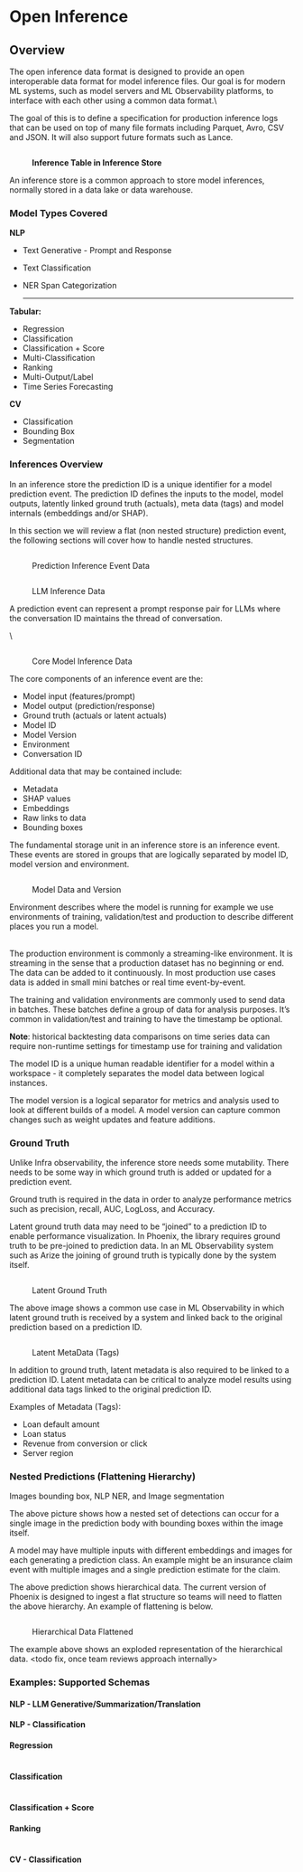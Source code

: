# Open Inference

## Overview

The open inference data format is designed to provide an open interoperable data format for model inference files. Our goal is for modern ML systems, such as model servers and ML Observability platforms, to interface with each other using a common data format.\


The goal of this is to define a specification for production inference logs that can be used on top of many file formats including Parquet, Avro, CSV and JSON. It will also support future formats such as Lance.

<figure><img src="../.gitbook/assets/OpenInferenceGraphics_tables1.jpg" alt=""><figcaption><p><strong>Inference Table in Inference Store</strong></p></figcaption></figure>

An inference store is a common approach to store model inferences, normally stored in a data lake or data warehouse.&#x20;

### Model Types Covered

**NLP**

* Text Generative - Prompt and Response
* Text Classification
*   NER Span Categorization

    ****

**Tabular:**

* Regression
* Classification&#x20;
* Classification + Score
* Multi-Classification
* Ranking&#x20;
* Multi-Output/Label
* Time Series Forecasting

**CV**

* Classification
* Bounding Box
*   Segmentation



### Inferences Overview&#x20;

In an inference store the prediction ID is a unique identifier for a model prediction event. The prediction ID defines the inputs to the model, model outputs, latently linked ground truth (actuals), meta data (tags) and model internals (embeddings and/or SHAP).&#x20;

In this section we will review a flat (non nested structure) prediction event, the following sections will cover how to handle nested structures.

<figure><img src="../.gitbook/assets/OpenInferenceGraphics_Graph01.png" alt=""><figcaption><p>Prediction Inference Event Data</p></figcaption></figure>



<figure><img src="../.gitbook/assets/OpenInferenceGraphics_Graph02.png" alt=""><figcaption><p>LLM Inference Data</p></figcaption></figure>

A prediction event can represent a prompt response pair for LLMs where the conversation ID maintains the thread of conversation.&#x20;

\


<figure><img src="../.gitbook/assets/OpenInferenceGraphics_Graph03.png" alt=""><figcaption><p>Core Model Inference Data</p></figcaption></figure>

The core components of an inference event are the:

* Model input (features/prompt)
* Model output (prediction/response)
* Ground truth (actuals or latent actuals)
* Model ID
* Model Version
* Environment&#x20;
* Conversation ID

Additional data that may be contained include:

* Metadata&#x20;
* SHAP values&#x20;
* Embeddings&#x20;
* Raw links to data&#x20;
* Bounding boxes

The fundamental storage unit in an inference store is an inference event. These events are stored in groups that are logically separated by model ID, model version and environment.

<figure><img src="https://lh5.googleusercontent.com/V_xkGRjd6sa54rbJjtIrtp8pj-T89ZR-ev2TS4Ri0Mbz80V95sqORa482oCohD-fVtzI2qftoer75BBgPyLPDLaP9n4d6458Ahzo55sRfDJv8VwpqrcflYiVjyKQ-8d9Ja6lV91-fSkuuCEwnBy0-Bs" alt=""><figcaption><p>Model Data and Version</p></figcaption></figure>

Environment describes where the model is running for example we use environments of training, validation/test and production to describe different places you run a model.&#x20;

\
The production environment is commonly a streaming-like environment. It is streaming in the sense that a production dataset has no beginning or end. The data can be added to it continuously. In most production use cases data is added in small mini batches or real time event-by-event.

The training and validation environments are commonly used to send data in batches. These batches define a group of data for analysis purposes. It’s common in validation/test and training to have the timestamp be optional. &#x20;

**Note**: historical backtesting data comparisons on time series data can require non-runtime settings for timestamp use for training and validation

The model ID is a unique human readable identifier for a model within a workspace - it completely separates the model data between logical instances.&#x20;

The model version is a logical separator for metrics and analysis used to look at different builds of a model. A model version can capture common changes such as weight updates and feature additions.

### Ground Truth&#x20;

Unlike Infra observability, the inference store needs some mutability. There needs to be some way in which ground truth is added or updated for a prediction event.&#x20;

Ground truth is required in the data in order to analyze performance metrics such as precision, recall, AUC, LogLoss, and Accuracy.

Latent ground truth data may need to be “joined” to a prediction ID to enable performance visualization. In Phoenix, the library requires ground truth to be pre-joined to prediction data. In an ML Observability system such as Arize the joining of ground truth is typically done by the system itself.

<figure><img src="../.gitbook/assets/OpenInferenceGraphics_Graph04 (1).png" alt=""><figcaption><p>Latent Ground Truth</p></figcaption></figure>

The above image shows a common use case in ML Observability in which latent ground truth is received by a system and linked back to the original prediction based on a prediction ID.

<figure><img src="../.gitbook/assets/OpenInferenceGraphics_Graph05 (1).png" alt=""><figcaption><p>Latent MetaData (Tags)</p></figcaption></figure>

In addition to ground truth, latent metadata is also required to be linked to a prediction ID. Latent metadata can be critical to analyze model results using additional data tags linked to the original prediction ID.

Examples of Metadata (Tags):

* Loan default amount&#x20;
* Loan status&#x20;
* Revenue from conversion or click
* Server region&#x20;

### Nested Predictions (Flattening Hierarchy)

Images bounding box, NLP NER, and Image segmentation

The above picture shows how a nested set of detections can occur for a single image in the prediction body with bounding boxes within the image itself.&#x20;

A model may have multiple inputs with different embeddings and images for each generating a prediction class. An example might be an insurance claim event with multiple images and a single prediction estimate for the claim.

The above prediction shows hierarchical data. The current version of Phoenix is designed to ingest a flat structure so teams will need to flatten the above hierarchy. An example of flattening is below.

<figure><img src="../.gitbook/assets/OpenInferenceGraphics_tables2 (1).jpg" alt=""><figcaption><p>Hierarchical Data Flattened</p></figcaption></figure>

The example above shows an exploded representation of the hierarchical data. \<todo fix, once team reviews approach internally>

### Examples: Supported Schemas&#x20;

#### NLP - LLM Generative/Summarization/Translation

#### NLP - Classification   &#x20;

#### Regression

<figure><img src="../.gitbook/assets/image.png" alt=""><figcaption></figcaption></figure>

#### Classification

<figure><img src="../.gitbook/assets/image (1) (1).png" alt=""><figcaption></figcaption></figure>

#### &#x20;Classification + Score

#### Ranking

<figure><img src="../.gitbook/assets/image (2).png" alt=""><figcaption></figcaption></figure>

#### CV - Classification&#x20;



####



